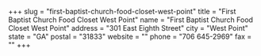 +++
slug = "first-baptist-church-food-closet-west-point"
title = "First Baptist Church Food Closet West Point"
name = "First Baptist Church Food Closet West Point"
address = "301 East Eighth Street"
city = "West Point"
state = "GA"
postal = "31833"
website = ""
phone = "706 645-2969"
fax = ""
+++
